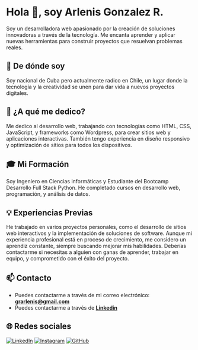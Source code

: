 # Hola 👋, soy Arlenis Gonzalez R.
Soy un desarrolladora web apasionado por la creación de soluciones innovadoras a través de la tecnología. Me encanta aprender y aplicar nuevas herramientas para construir proyectos que resuelvan problemas reales.

## 🏡 De dónde soy
Soy nacional de Cuba pero actualmente radico en Chile, un lugar donde la tecnología y la creatividad se unen para dar vida a nuevos proyectos digitales.

## 🌻 ¿A qué me dedico?
Me dedico al desarrollo web, trabajando con tecnologías como HTML, CSS, JavaScript, y frameworks como Wordpress, para crear sitios web y aplicaciones interactivas. También tengo experiencia en diseño responsivo y optimización de sitios para todos los dispositivos.


## 🎓 Mi Formación
Soy Ingeniero en Ciencias informáticas y Estudiante del Bootcamp Desarrollo Full Stack Python. He completado cursos en desarrollo web, programación, y análisis de datos.

## 💡 Experiencias Previas
He trabajado en varios proyectos personales, como el desarrollo de sitios web interactivos y la implementación de soluciones de software. Aunque mi experiencia profesional está en proceso de crecimiento, me considero un aprendiz constante, siempre buscando mejorar mis habilidades. Deberías contactarme si necesitas a alguien con ganas de aprender, trabajar en equipo, y comprometido con el éxito del proyecto.



## 📫 Contacto

- Puedes contactarme a través de mi correo electrónico: **<grarlenis@gmail.com>**
- Puedes contactarme a través de **[Linkedin](https://www.linkedin.com/in/arlenis-gonzalezr)**





## 🌐 Redes sociales

[![LinkedIn](https://img.shields.io/badge/LinkedIn-%230077B5.svg?logo=linkedin&logoColor=white)](https://linkedin.com/in/arlenis-gonzalezr)       [![Instagram](https://img.shields.io/badge/Instagram-%23E4405F.svg?logo=Instagram&logoColor=white)](https://instagram.com/arlenisgr)        [![GitHub](https://img.shields.io/badge/GitHub-181717?logo=github&logoColor=white)](https://github.com/agonzalezr92/)

